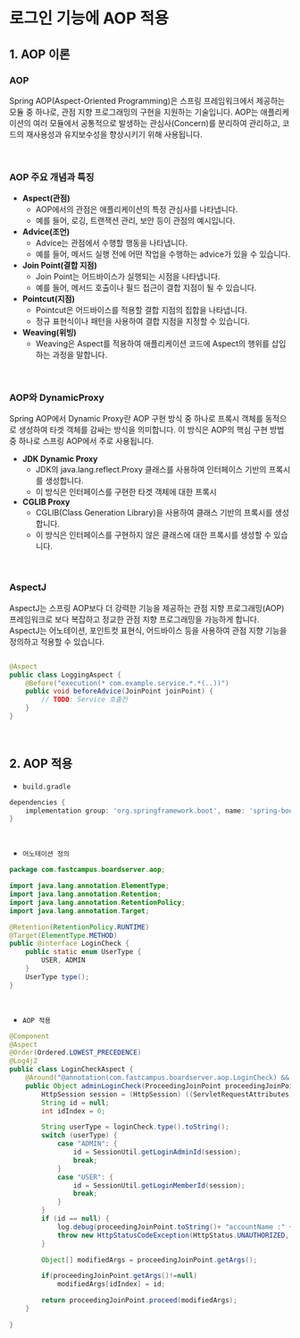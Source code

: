 # 로그인 기능에 AOP 적용

## 1. AOP 이론

### AOP

Spring AOP(Aspect-Oriented Programming)은 스프링 프레임워크에서 제공하는 모듈 중 하나로, 관점 지향 프로그래밍의 구현을 지원하는 기술입니다. AOP는 애플리케이션의 여러 모듈에서 공통적으로 발생하는 관심사(Concern)를 분리하여 관리하고, 코드의 재사용성과 유지보수성을 향상시키기 위해 사용됩니다.  

<br/>

### AOP 주요 개념과 특징

 - __Aspect(관점)__
    - AOP에서의 관점은 애플리케이션의 특정 관심사를 나타냅니다.
    - 예를 들어, 로깅, 트랜잭션 관리, 보안 등이 관점의 예시입니다.
 - __Advice(조언)__
    - Advice는 관점에서 수행할 행동을 나타냅니다.
    - 예를 들어, 메서드 실행 전에 어떤 작업을 수행하는 advice가 있을 수 있습니다.
 - __Join Point(결합 지점)__
    - Join Point는 어드바이스가 실행되는 시점을 나타냅니다.
    - 예를 들어, 메서드 호출이나 필드 접근이 결합 지점이 될 수 있습니다.
 - __Pointcut(지점)__
    - Pointcut은 어드바이스를 적용할 결합 지점의 집합을 나타냅니다.
    - 정규 표현식이나 패턴을 사용하여 결합 지점을 지정할 수 있습니다.
 - __Weaving(위빙)__
    - Weaving은 Aspect를 적용하여 애플리케이션 코드에 Aspect의 행위를 삽입하는 과정을 말합니다.

<br/>

### AOP와 DynamicProxy

Spring AOP에서 Dynamic Proxy란 AOP 구현 방식 중 하나로 프록시 객체를 동적으로 생성하여 타겟 객체를 감싸는 방식을 의미합니다. 이 방식은 AOP의 핵심 구현 방법 중 하나로 스프링 AOP에서 주로 사용됩니다.  
 - __JDK Dynamic Proxy__
    - JDK의 java.lang.reflect.Proxy 클래스를 사용하여 인터페이스 기반의 프록시를 생성합니다.
    - 이 방식은 인터페이스를 구현한 타겟 객체에 대한 프록시
 - __CGLIB Proxy__
    - CGLIB(Class Generation Library)을 사용하여 클래스 기반의 프록시를 생성합니다.
    - 이 방식은 인터페이스를 구현하지 않은 클래스에 대한 프록시를 생성할 수 있습니다.

<br/>

### AspectJ

AspectJ는 스프링 AOP보다 더 강력한 기능을 제공하는 관점 지향 프로그래밍(AOP) 프레임워크로 보다 복잡하고 정교한 관점 지향 프로그래밍을 가능하게 합니다.  
AspectJ는 어노테이션, 포인트컷 표현식, 어드바이스 등을 사용하여 관점 지향 기능을 정의하고 적용할 수 있습니다.  

```java

@Aspect
public class LoggingAspect {
    @Before("execution(* com.example.service.*.*(..))")
    public void beforeAdvice(JoinPoint joinPoint) {
        // TODO: Service 호출전
    }
}
```

<br/>

## 2. AOP 적용

 - `build.gradle`
```gradle
dependencies {
	implementation group: 'org.springframework.boot', name: 'spring-boot-starter-aop', version: '3.1.2'
}
```

<br/>

 - `어노테이션 정의`
```java
package com.fastcampus.boardserver.aop;

import java.lang.annotation.ElementType;
import java.lang.annotation.Retention;
import java.lang.annotation.RetentionPolicy;
import java.lang.annotation.Target;

@Retention(RetentionPolicy.RUNTIME)
@Target(ElementType.METHOD)
public @interface LoginCheck {
    public static enum UserType {
        USER, ADMIN
    }
    UserType type();
}
```

<br/>

 - `AOP 적용`
```java
@Component
@Aspect
@Order(Ordered.LOWEST_PRECEDENCE)
@Log4j2
public class LoginCheckAspect {
    @Around("@annotation(com.fastcampus.boardserver.aop.LoginCheck) && @ annotation(loginCheck)")
    public Object adminLoginCheck(ProceedingJoinPoint proceedingJoinPoint, LoginCheck loginCheck) throws Throwable {
        HttpSession session = (HttpSession) ((ServletRequestAttributes) (RequestContextHolder.currentRequestAttributes())).getRequest().getSession();
        String id = null;
        int idIndex = 0;

        String userType = loginCheck.type().toString();
        switch (userType) {
            case "ADMIN": {
                id = SessionUtil.getLoginAdminId(session);
                break;
            }
            case "USER": {
                id = SessionUtil.getLoginMemberId(session); 
                break;
            }
        }
        if (id == null) {
            log.debug(proceedingJoinPoint.toString()+ "accountName :" + id);
            throw new HttpStatusCodeException(HttpStatus.UNAUTHORIZED, "로그인한 id값을 확인해주세요.") {};
        }

        Object[] modifiedArgs = proceedingJoinPoint.getArgs();

        if(proceedingJoinPoint.getArgs()!=null)
            modifiedArgs[idIndex] = id;

        return proceedingJoinPoint.proceed(modifiedArgs);
    }

}
```

